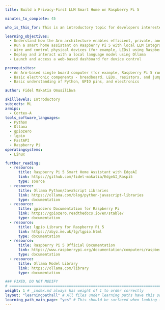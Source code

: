 ```yaml
---
title: Build a Privacy-First LLM Smart Home on Raspberry Pi 5

minutes_to_complete: 45

who_is_this_for: This is an introductory topic for developers interested in building smart home systems using on-device LLMs and Arm-based edge platforms like the Raspberry Pi 5.

learning_objectives:
  - Understand how the Arm architecture enables efficient, private, and responsive LLM inference
  - Run a smart home assistant on Raspberry Pi 5 with local LLM integration
  - Wire and control physical devices (for example, LEDs) using Raspberry Pi GPIO pins
  - Deploy and interact with a local language model using Ollama
  - Launch and access a web-based dashboard for device control

prerequisites:
  - An Arm-based single board computer (for example, Raspberry Pi 5 running Raspberry Pi OS)
  - Basic electronic components - breadboard, LEDs, resistors, and jumper wires
  - Basic understanding of Python, GPIO pins, and electronics

author: Fidel Makatia Omusilibwa

skilllevels: Introductory
subjects: ML
armips:
  - Cortex-A
tools_software_languages:
  - Python
  - Ollama
  - gpiozero
  - lgpio
  - FastAPI
  - Raspberry Pi
operatingsystems:
  - Linux

further_reading:
  - resource:
      title: Raspberry Pi 5 Smart Home Assistant with EdgeAI
      link: https://github.com/fidel-makatia/EdgeAI_Raspi5
      type: source
  - resource:
      title: Ollama Python/JavaScript Libraries
      link: https://ollama.com/blog/python-javascript-libraries
      type: documentation
  - resource:
      title: gpiozero Documentation for Raspberry Pi
      link: https://gpiozero.readthedocs.io/en/stable/
      type: documentation
  - resource:
      title: lgpio Library for Raspberry Pi 5
      link: https://abyz.me.uk/lg/lgpio.html
      type: documentation
  - resource:
      title: Raspberry Pi 5 Official Documentation
      link: https://www.raspberrypi.org/documentation/computers/raspberry-pi.html
      type: documentation
  - resource:
      title: Ollama Model Library
      link: https://ollama.com/library
      type: documentation

### FIXED, DO NOT MODIFY
# ================================================================================
weight: 1 # _index.md always has weight of 1 to order correctly
layout: "learningpathall" # All files under learning paths have this same wrapper
learning_path_main_page: "yes" # This should be surfaced when looking for related content. Only set for _index.md of learning path content.
---
```

